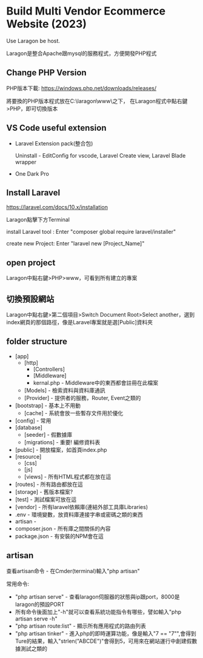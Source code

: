 # Build Multi Vendor Ecommerce Website (2023)

Use Laragon be host. 

Laragon是整合Apache跟mysql的服務程式，方便開發PHP程式

## Change PHP Version
PHP版本下載: https://windows.php.net/downloads/releases/

將要換的PHP版本程式放在C:\laragon\www\之下，
在Laragon程式中點右鍵>PHP，即可切換版本


## VS Code useful extension
- Laravel Extension pack(整合包)

    Uninstall - EditConfig for vscode, Laravel Create view, Laravel Blade wrapper

- One Dark Pro

## Install Laravel
https://laravel.com/docs/10.x/installation

Laragon點擊下方Terminal

install Laravel tool : Enter "composer global require laravel/installer"

create new Project: Enter "laravel new [Project_Name]"

## open project
Laragon中點右鍵>PHP>www，可看到所有建立的專案

## 切換預設網站
Laragon中點右鍵>第二個項目>Switch Document Root>Select another，選到index網頁的那個路徑，像是Laravel專案就是選[Public]資料夾
## folder structure
- [app]
    - [http]    
        - [Controllers]
        - [Middleware]
        - kernal.php - Middleware中的東西都會註冊在此檔案
    - [Models] - 檢索資料與資料庫通訊
    - [Provider] - 提供者的服務，Router, Event之類的
- [bootstrap] - 基本上不用動
    - [cache] - 系統會放一些暫存文件用於優化
- [config] - 常用
- [database]
    - [seeder] - 假數據庫
    - [migrations] - 重要! 編修資料表
- [public] - 開放檔案，如首頁index.php
- [resource]
    - [css]
    - [js]
    - [views] - 所有HTML程式都在放在這
- [routes] - 所有路由都放在這
- [storage] - 舊版本檔案?
- [test] - 測試檔案可放在這
- [vendor] - 所有laravel依賴庫(連結外部工具庫Libraries)
- .env - 環境變數，放資料庫連接字串或密碼之類的東西
- artisan - 
- composer.json - 所有庫之間關係的內容
- package.json - 有安裝的NPM會在這

## artisan
查看artisan命令 - 在Cmder(terminal)輸入"php artisan"

常用命令:
- "php artisan serve" - 查看laragon伺服器的狀態與ip跟port，8000是laragon的預設PORT
- 所有命令後面加上"-h"就可以查看系統功能指令有哪些，譬如輸入"php artisan serve -h"
- "php artisan route:list" - 顯示所有應用程式的路由列表
- "php artisan tinker" - 進入php的即時運算功能，像是輸入"7 == "7"",會得到Ture的結果，輸入"strlen("ABCDE")"會得到5，可用來在網站運行中創建假數據測試之類的







